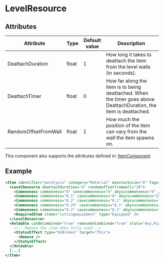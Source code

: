 # LevelResource


## Attributes

| Attribute            | Type  | Default value | Description                                                                                                        |
|----------------------|-------|---------------|--------------------------------------------------------------------------------------------------------------------|
| DeattachDuration     | float | 1             | How long it takes to deattach the item from the level walls (in seconds).                                          |
| DeattachTimer        | float | 0             | How far along the item is to being deattached. When the timer goes above DeattachDuration, the item is deattached. |
| RandomOffsetFromWall | float | 1             | How much the position of the item can vary from the wall the item spawns on.                                       |

This component also supports the attributes defined in: [ItemComponent](ItemComponent.md)


## Example
```xml
<Item identifier="paralyxis" category="Material" maxstacksize="8" Tags="smallitem,ore" scale="0.5" cargocontaineridentifier="metalcrate" canbepicked="true">
  <LevelResource deattachduration="4" randomoffsetfromwall="20">
    <Commonness commonness="0" cavecommonness="0" abysscommonness="0" />
    <Commonness commonness="0.1" cavecommonness="0" abysscommonness="25" leveltype="europanridge" />
    <Commonness commonness="0.2" cavecommonness="0.1" abysscommonness="50" leveltype="theaphoticplateau" />
    <Commonness commonness="0.25" cavecommonness="0.1" abysscommonness="5" leveltype="thegreatsea" />
    <Commonness commonness="0.2" cavecommonness="0.1" abysscommonness="5" leveltype="hydrothermalwastes" />
    <RequiredItem items="cuttingequipment" type="Equipped" />
  </LevelResource>
  <Holdable canBeCombined="true" removeOnCombined="true" slots="Any,RightHand,LeftHand" handle1="0,0" msg="ItemMsgPickUpSelect" attachable="true" reattachable="false">
    <!-- Remove the item when fully used -->
    <StatusEffect type="OnBroken" target="This">
      <Remove />
    </StatusEffect>
  </Holdable>
  [...]
</Item>
```

